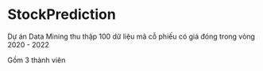 # StockPrediction
Dự án Data Mining thu thập 100 dữ liệu mã cỗ phiếu có giá đóng trong vòng 2020 - 2022

Gồm 3 thành viên
